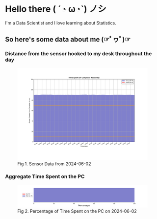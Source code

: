 
# Hello there ( ´◔ ω◔`) ノシ

I'm a Data Scientist and I love learning about Statistics.

## So here's some data about me (☞ﾟヮﾟ)☞


### Distance from the sensor hooked to my desk throughout the day
<figure>
  <picture>
    <source media="(prefers-color-scheme: dark)" srcset="Pi/readme/graphs/lineplot/dark-plot-2024-06-02.png">
    <source media="(prefers-color-scheme: light)" srcset="Pi/readme/graphs/lineplot/light-plot-2024-06-02.png">
    <img alt="Shows a black logo in light color mode and a white one in dark color mode." src="Pi/readme/graphs/lineplot/light-plot-2024-06-02.png">
  </picture>
  <figcaption>Fig 1. Sensor Data from 2024-06-02</figcaption>
</figure>



### Aggregate Time Spent on the PC
<figure>
  <picture>
    <source media="(prefers-color-scheme: dark)" srcset="Pi/readme/graphs/barplot/dark-plot-2024-06-02.png">
    <source media="(prefers-color-scheme: light)" srcset="Pi/readme/graphs/barplot/light-plot-2024-06-02.png">
    <img alt="Shows a black logo in light color mode and a white one in dark color mode." src="Pi/readme/graphs/barplot/light-plot-2024-06-02.png">
  </picture>
  <figcaption>Fig 2. Percentage of Time Spent on the PC on 2024-06-02</figcaption>
</figure>
